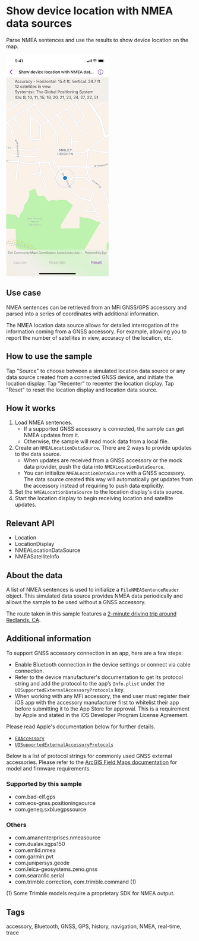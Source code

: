 # Show device location with NMEA data sources

Parse NMEA sentences and use the results to show device location on the map.

![Image of Show device location with NMEA data sources sample](show-device-location-with-NMEA-data-sources.png)

## Use case

NMEA sentences can be retrieved from an MFi GNSS/GPS accessory and parsed into a series of coordinates with additional information.

The NMEA location data source allows for detailed interrogation of the information coming from a GNSS accessory. For example, allowing you to report the number of satellites in view, accuracy of the location, etc.

## How to use the sample

Tap "Source" to choose between a simulated location data source or any data source created from a connected GNSS device, and initiate the location display. Tap "Recenter" to recenter the location display. Tap "Reset" to reset the location display and location data source.

## How it works

1. Load NMEA sentences.
    * If a supported GNSS accessory is connected, the sample can get NMEA updates from it.
    * Otherwise, the sample will read mock data from a local file.
2. Create an `NMEALocationDataSource`. There are 2 ways to provide updates to the data source.
    * When updates are received from a GNSS accessory or the mock data provider, push the data into `NMEALocationDataSource`.
    * You can initialize `NMEALocationDataSource` with a GNSS accessory. The data source created this way will automatically get updates from the accessory instead of requiring to push data explicitly.
3. Set the `NMEALocationDataSource` to the location display's data source.
4. Start the location display to begin receiving location and satellite updates.

## Relevant API

* Location
* LocationDisplay
* NMEALocationDataSource
* NMEASatelliteInfo

## About the data

A list of NMEA sentences is used to initialize a `FileNMEASentenceReader` object. This simulated data source provides NMEA data periodically and allows the sample to be used without a GNSS accessory.

The route taken in this sample features a [2-minute driving trip around Redlands, CA](https://arcgis.com/home/item.html?id=d5bad9f4fee9483791e405880fb466da).

## Additional information

To support GNSS accessory connection in an app, here are a few steps:

* Enable Bluetooth connection in the device settings or connect via cable connection.
* Refer to the device manufacturer's documentation to get its protocol string and add the protocol to the app’s `Info.plist` under the `UISupportedExternalAccessoryProtocols` key.
* When working with any MFi accessory, the end user must register their iOS app with the accessory manufacturer first to whitelist their app before submitting it to the App Store for approval. This is a requirement by Apple and stated in the iOS Developer Program License Agreement.

Please read Apple's documentation below for further details.

* [`EAAccessory`](https://developer.apple.com/documentation/externalaccessory)
* [`UISupportedExternalAccessoryProtocols`](https://developer.apple.com/documentation/bundleresources/information_property_list/uisupportedexternalaccessoryprotocols)

Below is a list of protocol strings for commonly used GNSS external accessories. Please refer to the [ArcGIS Field Maps documentation](https://doc.arcgis.com/en/field-maps/latest/prepare-maps/high-accuracy-data-collection.htm) for model and firmware requirements.

### Supported by this sample

* com.bad-elf.gps
* com.eos-gnss.positioningsource
* com.geneq.sxbluegpssource

### Others

* com.amanenterprises.nmeasource
* com.dualav.xgps150
* com.emlid.nmea
* com.garmin.pvt
* com.junipersys.geode
* com.leica-geosystems.zeno.gnss
* com.searanllc.serial
* com.trimble.correction, com.trimble.command (1)

(1) Some Trimble models require a proprietary SDK for NMEA output.

## Tags

accessory, Bluetooth, GNSS, GPS, history, navigation, NMEA, real-time, trace
